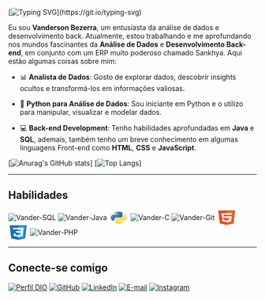 [![Typing SVG](https://readme-typing-svg.herokuapp.com?font=Inconsolata&size=35&pause=1000&color=FFFFFF&center=true&vCenter=true&random=false&width=1000&height=100&lines=Olá!!+Eu+me+chamo+Vanderson+seja+bem-vindo!;)](https://git.io/typing-svg)

Eu sou **Vanderson Bezerra**, um entusiasta da análise de dados e desenvolvimento back. Atualmente, estou trabalhando e me aprofundando nos mundos fascinantes da **Análise de Dados** e **Desenvolvimento Back-end**, em conjunto com um ERP muito poderoso chamado Sankhya. Aqui estão algumas coisas sobre mim:

- 📊 **Analista de Dados**: Gosto de explorar dados, descobrir insights ocultos e transformá-los em informações valiosas.

- 🐍 **Python para Análise de Dados**: Sou iniciante em Python e o utilizo para manipular, visualizar e modelar dados.

- 💻 **Back-end Development**: Tenho habilidades aprofundadas em **Java** e **SQL**, ademais, também tenho um breve conhecimento em algumas linguagens Front-end como **HTML**, **CSS** e **JavaScript**.
  

[![Anurag's GitHub stats](https://github-readme-stats.vercel.app/api?username=vandersonbatista27&show_icons=true&theme=aura)]
[![Top Langs](https://github-readme-stats.vercel.app/api/top-langs/?username=vandersonbatista27&layout=compact&theme=aura)]

-----
## Habilidades
<div style="display: inline_block">
<img align="center" alt="Vander-SQL" height="30" width="40" src="https://cdn.jsdelivr.net/gh/devicons/devicon@latest/icons/azuresqldatabase/azuresqldatabase-original.svg">
<img align="center" alt="Vander-Java" height="30" width="40" src="https://cdn.jsdelivr.net/gh/devicons/devicon@latest/icons/java/java-original.svg">
<img align="center" alt="Vander-Python" height="30" width="40" src="https://raw.githubusercontent.com/devicons/devicon/master/icons/python/python-original.svg">
<img align="center" alt="Vander-C" height="30" width="40" src="https://cdn.jsdelivr.net/gh/devicons/devicon@latest/icons/c/c-original.svg">
<img align="center" alt="Vander-Git" height="30" width="40" src="https://cdn.jsdelivr.net/gh/devicons/devicon@latest/icons/git/git-original.svg">
<img align="center" alt="Vander-HTML" height="30" width="40" src="https://raw.githubusercontent.com/devicons/devicon/master/icons/html5/html5-original.svg">
<img align="center" alt="Vander-CSS" height="30" width="40" src="https://raw.githubusercontent.com/devicons/devicon/master/icons/css3/css3-original.svg">
<img align="center" alt="Vander-PHP" height="30" width="40" src="https://cdn.jsdelivr.net/gh/devicons/devicon@latest/icons/php/php-original.svg" />
</div>

---- 
## Conecte-se comigo
[![Perfil DIO](https://img.shields.io/badge/-Meu%20Perfil%20na%20DIO-30A3DC?style=for-the-badge)](https://www.dio.me/users/vanderbezerra27)
[![GitHub](https://img.shields.io/badge/-GitHub-0D1117?style=for-the-badge&logo=github&labelColor=0D1117)](https://github.com/vandersonbatista27)
[![LinkedIn](https://img.shields.io/badge/-LinkedIn-000?style=for-the-badge&logo=linkedin&logoColor=30A3DC)](https://www.linkedin.com/in/vanderson-bezerra-batista-358301249/)
[![E-mail](https://img.shields.io/badge/-Email-000?style=for-the-badge&logo=microsoft-outlook&logoColor=E94D5F)](mailto:vanderbezerra27@gmail.com)
[![Instagram](https://img.shields.io/badge/Instagram-000?style=for-the-badge&logo=instagram)](https://www.instagram.com/vandaik_27/)
